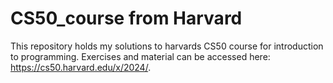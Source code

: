 # CS50_course from Harvard

This repository holds my solutions to harvards CS50 course for introduction to programming. Exercises and material can be accessed here: https://cs50.harvard.edu/x/2024/.
